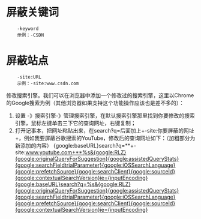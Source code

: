 # 屏蔽关键词  
		-keyword
		示例：-CSDN
# 屏蔽站点  
		-site:URL
		示例：-site:www.csdn.com

修改搜索引擎。我们可以在浏览器中添加一个修改过的搜索引擎，这里以Chrome的Google搜索为例（其他浏览器如果支持这个功能操作应该也是差不多的）：  

1. 设置 -》搜索引擎-》管理搜索引擎，在默认搜索引擎那里找到你要修改的搜索引擎，鼠标左键单击三下它的查询网址，右键复制；  
2. 打开记事本，把网址粘贴出来，在search?q=后面加上+-site:你要屏蔽的网址+，例如我要屏蔽谷歌搜索的YouTube，修改后的查询网址如下：（加粗部分为新添加的内容）   {google:baseURL}search?q=**+-site:www.youtube.com+**%s&{google:RLZ}{google:originalQueryForSuggestion}{google:assistedQueryStats}{google:searchFieldtrialParameter}{google:iOSSearchLanguage}{google:prefetchSource}{google:searchClient}{google:sourceId}{google:contextualSearchVersion}ie={inputEncoding}{google:baseURL}search?q=%s&{google:RLZ}{google:originalQueryForSuggestion}{google:assistedQueryStats}{google:searchFieldtrialParameter}{google:iOSSearchLanguage}{google:prefetchSource}{google:searchClient}{google:sourceId}{google:contextualSearchVersion}ie={inputEncoding}
